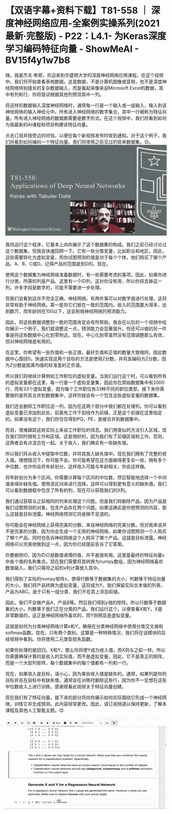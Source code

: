 # 【双语字幕+资料下载】T81-558 ｜ 深度神经网络应用-全案例实操系列(2021最新·完整版) - P22：L4.1- 为Keras深度学习编码特征向量 - ShowMeAI - BV15f4y1w7b8

嗨，我是杰夫·希顿，欢迎来到华盛顿大学的深度神经网络应用课程。在这个视频中，我们将开始查看表格数据。这是数据，不是计算机图像或音频，也不是深度神经网络特别擅长的复杂数据输入，而是看起来像来自Microsoft Excel的数据，其中有列和行，你将尝试根据其他列预测其中一列。

将这样的数据输入深度神经网络时，通常每一行是一个输入或一组输入，输入到该神经网络的输入神经元中。所有进入神经网络的数字集合，其中一行被称为特征向量。所有进入神经网络的数据都需要是数字形式。在这个视频中，我们将看到如何为我最新的AI课程和项目构建该特征向量。

点击订阅并按旁边的铃铛，以便在每个新视频发布时收到通知。对于这个例子，我们将看到如何编码一个特征向量。我们将使用之前见过的简单数据集。😊。![](img/04abe3c48902ea74356b7dd00d915cc9_1.png)

我将运行这个程序，它基本上向你展示了这个数据集的构成。我们之前已经讨论过这个数据集，但我会快速回顾一下。它有一些分类变量，比如职业和地区。因此，这些需要转化为虚拟变量，而你试图预测的值是对于每个个体，他们购买了哪个产品，A、B、C或D。记得产品的范围是到D的。现在。

使用这个数据集为神经网络准备数据时，有一些需要考虑的事项。因此，如果你进行分类，所需的列是产品。这里有一个ID列，这对你没有用，所以你将去掉这一列。许多字段是数字的，可能不需要进一步处理。

但我们会看到这并不完全正确，神经网络。有两件事可以对数字值进行处理，这将非常有助于神经网络。第一是将它们放在一致的范围内。收入的范围要大得多，达到数万，而年龄则在100以下，这会削弱神经网络的预测能力。

因此，将这些数据调整到一致的范围肯定会有所帮助。我会在以后的一个视频中给你展示一个例子，我们就调整这一点，预测能力会显著提升。你还可以做的另一件事是将这些数据中心化到零附近。现在，中心化到零虽然没有范围调整那么有效，但对神经网络是有用的。

在这里，你希望有一些负值和一些正值，最好负值和正值的数量大致相同，因此数据中心围绕0。快速实现这两个目标的方法是使用Z分数，并将其编码为Z分数，因为Z分数是距离均值的标准差的正负值。

所以我们将继续计算例如工作职位的虚拟变量。当我们运行这个时，可以看到所有的虚拟变量都在这里，每一行是一个虚拟变量集，因此你在原始数据集中有2000行，而有33个虚拟变量，因为每个工作职位有33种不同的职位类型。接下来你需要做的是将其合并到数据集中，这样你就会有一个包含这些虚拟变量的数据集。

我们还会删除工作职位这一列。因为在这两个部分中我们都在处理列。你可以看到虚拟变量已添加到此处，前面有工作下划线作为前缀，正是这个前缀在这里指定的。如果没有这个，我们将仅仅得到PQ，PE，直接合并到数据集中。

而且，很难跟踪这些实际上来自工作职位的信息。我们用类似的方法引入区域，现在我们同时拥有工作和区域。这是很好的，因为我们有了前缀区域和工作。否则，这两者会有点混合在一起。关于收入，我们确实有一些缺失值。

所以我们将从收入中提取中位数，并将其放入缺失值中。现在我们拥有了完整的收入值。理想情况下，你可能不会。你可能希望在这方面做得更复杂一些，拥有多个中位数，也许你会将年龄划分，这样收入可能与年龄相关。你会这样做。

将年龄划分为多个区间。你需要计算每个区间的中位数，然后智能地选择一个中间值来填补缺失值。使用该区间来进行选择，这样可以得到更有意义的缺失值。我们可以看到数据框中包含了所有的列，现在可以获取我们的X列。

我们通过获取与之前相同的列来处理这个问题。但是我们将删除产品，因为产品是我们试图预测的对象。包含产品存在两个问题。如果这确实是你想预测的内容，那么这就是目标泄露，神经网络预测它将是微不足道的。

你可能会在神经网络上获得完美的分数，来自神经网络的完美分数。但对我来说并不是完美的分数，因为你会生成一个无用的神经网络。如果你试图预测一个人购买了哪个产品，同时也告诉神经网络这个人购买了哪个产品。这就是目标泄露。神经网络可以完美地做到这一点，因为你已经提前告诉了它答案。

你要删除ID，因为ID只是数值递增的值，并不是很有用。这里是最终的特征向量x中各个值的名称集合。现在我们需要将其转换为numpy数组，因为神经网络喜欢数值输入。我们只需将之前的x列计算放入其中。

我们得到了实际的numpy矩阵x，使得行数等于数据集的大小，列数等于特征向量的大小。我们将产品转换为虚拟变量，这将成为Y。我们保留实际文本值的列表，产品为ABC。由于只有一组分类，我们不在其上添加前缀。

因此，我们不会做产品A、产品B等。然后我们得到y值的矩阵。所以行数等于数据集的大小，列数等于我们正在分类的产品。我们运行这个。以便查看X和Y。X是非常数值的，这正是神经网络所喜欢的，而Y则明显是虚拟变量。

这就是如何为分类神经网络计算x和Y。确保在分类神经网络中使用分类交叉熵和softmax函数。现在，只有两个类别。这算是一种特殊情况，我们将在该模块的后续视频中看到。你将使用二元类型损失函数。

如果你处理的是回归，X和Y，那么你将使Y成为收入值，而X则与之前一样。所以你需要确保计算的是收入的实际值，而不是虚拟变量。因此，它不是真正的矩阵，而是一个大型列矩阵，每个数据集中的每个值都有一列和一行。

现在，如果收入是目标，请小心，因为某些收入值是缺失的。通常，如果列是你的目标并且在目标中有缺失值，通常会在训练时删除这些行，因为你不一定想在这些中位数收入上进行训练。感谢观看此视频关于特征向量创建。

现在我们有了特征向量。接下来的部分将向你展示如何实际围绕它形成一个神经网络，训练它并生成预测。此内容经常更改。因此，请订阅频道以保持更新，了解本课程及其他人工智能主题。😊

![](img/04abe3c48902ea74356b7dd00d915cc9_3.png)
